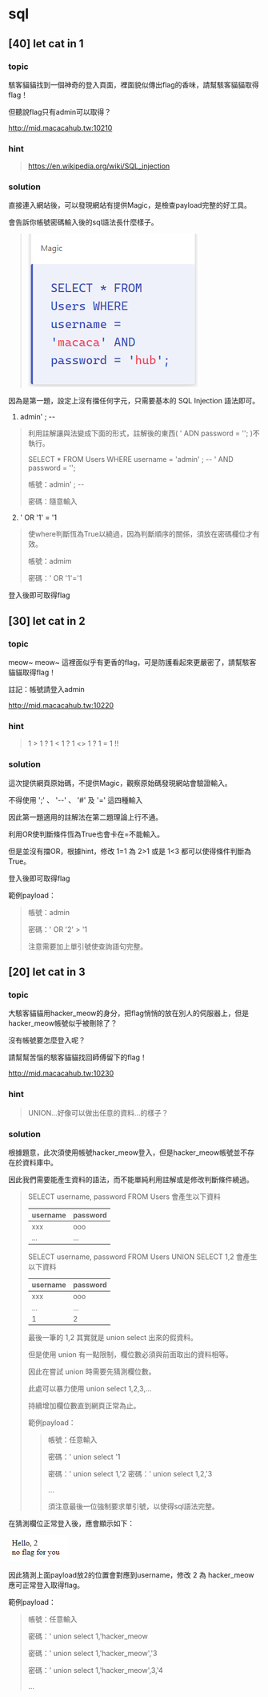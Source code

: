 # sql

## [40] let cat in 1
### **topic**
駭客貓貓找到一個神奇的登入頁面，裡面貌似傳出flag的香味，請幫駭客貓貓取得flag！

但聽說flag只有admin可以取得？

http://mid.macacahub.tw:10210

### **hint**
> https://en.wikipedia.org/wiki/SQL_injection

### **solution**
直接連入網站後，可以發現網站有提供Magic，是檢查payload完整的好工具。

會告訴你帳號密碼輸入後的sql語法長什麼樣子。

> ![](./img/sql1_magic.png)

因為是第一題，設定上沒有擋任何字元，只需要基本的 SQL Injection 語法即可。
1. admin' ; -- 
> 利用註解讓與法變成下面的形式，註解後的東西( ' ADN password = ''; )不執行。
> 
> SELECT * FROM Users WHERE username = 'admin' ; -- ' AND password = '';
> 
> 帳號：admin' ; -- 
> 
> 密碼：隨意輸入

2. ' OR '1' = '1
> 使where判斷恆為True以繞過，因為判斷順序的關係，須放在密碼欄位才有效。
> 
> 帳號：admim
> 
> 密碼：' OR '1'='1

登入後即可取得flag

## [30] let cat in 2
### **topic**
meow~ meow~ 這裡面似乎有更香的flag，可是防護看起來更嚴密了，請幫駭客貓貓取得flag！

註記：帳號請登入admin

http://mid.macacahub.tw:10220

### **hint**
>1 > 1 ?
1 < 1 ?
1 <> 1 ?
1 = 1 !!

### **solution**
這次提供網頁原始碼，不提供Magic，觀察原始碼發現網站會驗證輸入。

不得使用 ';' 、 '--' 、 '#' 及 '=' 這四種輸入

因此第一題適用的註解法在第二題理論上行不通。

利用OR使判斷條件恆為True也會卡在=不能輸入。

但是並沒有擋OR，根據hint，修改 1=1 為 2>1 或是 1<3 都可以使得條件判斷為 True。

登入後即可取得flag

範例payload：
>帳號：admin
>
>密碼：' OR '2' > '1
>
>注意需要加上單引號使查詢語句完整。

## [20] let cat in 3
### **topic**
大駭客貓貓用hacker_meow的身分，把flag悄悄的放在別人的伺服器上，但是hacker_meow帳號似乎被刪除了？

沒有帳號要怎麼登入呢？

請幫幫苦惱的駭客貓貓找回師傅留下的flag！

http://mid.macacahub.tw:10230

### **hint**
> UNION...好像可以做出任意的資料...的樣子？

### **solution**
根據題意，此次須使用帳號hacker_meow登入，但是hacker_meow帳號並不存在於資料庫中。

因此我們需要能產生資料的語法，而不能單純利用註解或是修改判斷條件繞過。

> SELECT username, password FROM Users 會產生以下資料
> 
> | username | password |
> | ------------- | ------------- |
> | xxx | ooo |
> | ... | ... |
>
> SELECT username, password FROM Users UNION SELECT 1,2 會產生以下資料
> 
> | username | password |
> | ------------- | ------------- |
> | xxx | ooo |
> | ... | ... |
> | 1 | 2 |
>
> 最後一筆的 1,2 其實就是 union select 出來的假資料。
> 
> 但是使用 union 有一點限制，欄位數必須與前面取出的資料相等。
> 
> 因此在嘗試 union 時需要先猜測欄位數。
> 
> 此處可以暴力使用 union select 1,2,3,...
> 
> 持續增加欄位數直到網頁正常為止。
> 
> 範例payload：
> 
> > 帳號：任意輸入
> > 
> > 密碼：' union select '1
> > 
> > 密碼：' union select 1,'2
> > 密碼：' union select 1,2,'3
> > 
> > ...
> > 
> > 須注意最後一位強制要求單引號，以使得sql語法完整。

在猜測欄位正常登入後，應會顯示如下：

![](./img/sql3_union_login.png)

因此猜測上面payload放2的位置會對應到username，修改 2 為 hacker_meow 應可正常登入取得flag。

範例payload：
> 帳號：任意輸入
> 
> 密碼：' union select 1,'hacker_meow
> 
> 密碼：' union select 1,'hacker_meow','3
> 
> 密碼：' union select 1,'hacker_meow',3,'4
> 
> ...
